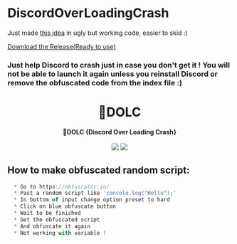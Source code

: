 # DiscordOverLoadingCrash

Just made [this idea](https://github.com/Wizz1337/DiscordOverLoadingCrash) in ugly but working code, easier to skid :)

[Download the Release(Ready to use)](https://github.com/HideakiAtsuyo/DiscordOverLoadingCrash/releases/tag/1.0)

<h3>Just help Discord to crash just in case you don't get it ! You will not be able to launch it again unless you reinstall Discord or remove the obfuscated code from the index file :)</h3>

<h1 align="center">🌌DOLC</h1>

<p align='center'>
  <b>🌌DOLC {Discord Over Loading Crash}</b>
  <br>
  <br>
  <img src='https://cdn.discordapp.com/attachments/953071541426479136/957402707709292615/unknown.png'>
  <img src='https://cdn.discordapp.com/attachments/953071541426479136/957402779977125919/unknown.png'>
</p>

##  How to make obfuscated random script:
```js
  * Go to https://obfuscator.io/
  * Past a random script like 'console.log("Hello");'
  * In bottom of input change option preset to hard
  * Click on blue obfuscate button
  * Wait to be finished
  * Get the obfuscated script
  * And obfuscate it again
  * Not working with variable !
```
